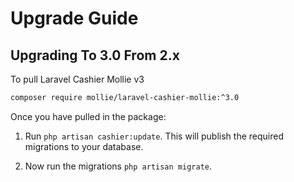 # Upgrade Guide

## Upgrading To 3.0 From 2.x

To pull Laravel Cashier Mollie v3

```bash
composer require mollie/laravel-cashier-mollie:^3.0
```
 
Once you have pulled in the package:

1. Run `php artisan cashier:update`. This will publish the required migrations to your database.

2. Now run the migrations `php artisan migrate`.
